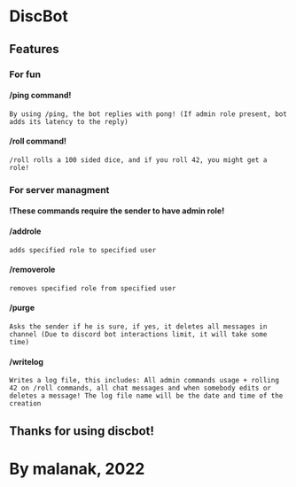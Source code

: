 # DiscBot
## Features

### For fun

#### /ping command!
    By using /ping, the bot replies with pong! (If admin role present, bot adds its latency to the reply)
    
#### /roll command!
    /roll rolls a 100 sided dice, and if you roll 42, you might get a role!

### For server managment
#### !These commands require the sender to have admin role!
#### /addrole
    adds specified role to specified user
    
#### /removerole
    removes specified role from specified user
    
#### /purge
    Asks the sender if he is sure, if yes, it deletes all messages in channel (Due to discord bot interactions limit, it will take some time)
    
#### /writelog
    Writes a log file, this includes: All admin commands usage + rolling 42 on /roll commands, all chat messages and when somebody edits or deletes a message! The log file name will be the date and time of the creation
    
## Thanks for using discbot!

# By malanak, 2022
